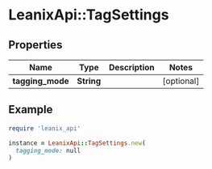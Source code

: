 # LeanixApi::TagSettings

## Properties

| Name | Type | Description | Notes |
| ---- | ---- | ----------- | ----- |
| **tagging_mode** | **String** |  | [optional] |

## Example

```ruby
require 'leanix_api'

instance = LeanixApi::TagSettings.new(
  tagging_mode: null
)
```

